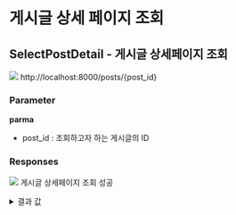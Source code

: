 # 게시글 상세 페이지 조회

## SelectPostDetail - 게시글 상세페이지 조회

![](https://img.shields.io/badge/GET-blue?style=plastic&logo=appveyor&logo=GET) http://localhost:8000/posts/{post_id}

### Parameter

**parma**

- post_id : 조회하고자 하는 게시글의 ID

### Responses

![](https://img.shields.io/badge/200-519800?style=plastic&logo=appveyor&logo=200) 게시글 상세페이지 조회 성공

<details>

<summary>결과 값</summary>

```json
{
  "statusCode": 200,
  "series": [
    {
      "series_id": 2,
      "series_name": "시리즈 이름",
      "sort": 1,
      "post_id": 103,
      "title": "게시글 제목"
    }
  ],
  "post": {
    "user_id": 3,
    "login_id": "login_id",
    "name": "name",
    "profile_image": "profile_image_uri",
    "about_me": "about_me",
    "post_id": 257,
    "title": "게시글 제목",
    "status": 1,
    "content": "게시글 내용",
    "create_at": "2022-12-09T02:56:15.614Z",
    "comment_count": 0,
    "likes": 0,
    "is_writer": 1,
    "tags": [
      {
        "tag_id": 16,
        "tag_name": "태그1"
      },
      {
        "tag_id": 17,
        "tag_name": "태그2"
      }
    ],
    "post_url": "",
    "description": "",
    "is_follower": 0,
    "is_liked": 0
  },
  "next_post": {
    "post_id": 258,
    "title": "다음 포스트"
  },
  "pre_post": {
    "post_id": 256,
    "title": "이전 포스트"
  },
  "comments": [
    {
      "post_id": 8,
      "user_id": 1,
      "comment_login_id": "댓글 작성자의 login_id",
      "comment_profile_image": null,
      "comment_id": 9,
      "content": "댓글 내용",
      "depth": 0,
      "create_at": "2022-11-21T05:21:52.135Z",
      "nested_comments": [
        {
          "comment_id": 10,
          "depth": 1,
          "content": "대댓글 1",
          "user_id": 1,
          "comment_login_id": "댓글 작성자의 login_id",
          "create_at": "2022-11-21 14:27:16.393231",
          "is_comments_writer": "true",
          "comment_profile_image": null
        }
      ],
      "is_comments_writer": 1
    }
  ],
  "interested": [
    {
      "post_title": "제목1",
      "post_thumbnail": "thumbnail uri",
      "post_views": 0,
      "post_likes": 0,
      "post_comment_count": 0,
      "post_description": "게시글 설명",
      "user_login_id": "login_id",
      "user_profile_image": "profile_image_uri",
      "post_id": 234,
      "user_id": 3,
      "create_at": "2022-12-08T04:35:11.000Z"
    }
  ]
}
```

- series : 설정된 시리즈의 정보 및 게시글 목록
- post : 게시글의 상세 페이지 내용.
  - is_writer : 로그인한 사용자와 작성자가 일치 1 / 불일치 0
  - is_follower : 로그인한 사용자와 작성자가 팔로우 상태면 1 / 팔로우가 아닐 경우 0
  - is_liked : 로그인한 사용자가 해당 게시글을 좋아요 했을 경우 1 / 아닐 경우 0
- next_post : 다음 게시글 정보
- pre_post : 이전 게시글 정보
- comments : 게시글에 작성된 댓글들의 목록.
  - is_comments_writer : 로그인한 사용자와 작성자가 일치 1 / 불일치 0
- interested : 관심 있을 만한 포스트들의 목록.

</details>
